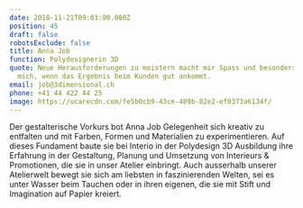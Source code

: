 ```yaml
---
date: 2018-11-21T09:03:00.000Z
position: 45
draft: false
robotsExclude: false
title: Anna Job
function: Polydesignerin 3D
quote: Neue Herausforderungen zu meistern macht mir Spass und besonders freut es
  mich, wenn das Ergebnis beim Kunden gut ankommt.
email: job@3dimensional.ch
phone: +41 44 422 44 25
image: https://ucarecdn.com/fe5b0cb9-43ce-489b-82e2-ef0373a6134f/
---
```

Der gestalterische Vorkurs bot Anna Job Gelegenheit sich kreativ zu entfalten und mit Farben, Formen und Materialien zu experimentieren. Auf dieses Fundament baute sie bei Interio in der Polydesign 3D Ausbildung ihre Erfahrung in der Gestaltung, Planung und Umsetzung von Interieurs & Promotionen, die sie in unser Atelier einbringt. Auch ausserhalb unserer Atelierwelt bewegt sie sich am liebsten in faszinierenden Welten, sei es unter Wasser beim Tauchen oder in ihren eigenen, die sie mit Stift und Imagination auf Papier kreiert.